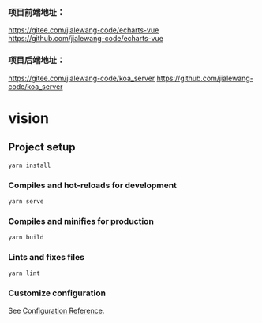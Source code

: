 ### 项目前端地址：
https://gitee.com/jialewang-code/echarts-vue
https://github.com/jialewang-code/echarts-vue
### 项目后端地址：
https://gitee.com/jialewang-code/koa_server
https://github.com/jialewang-code/koa_server
# vision

## Project setup
```
yarn install
```

### Compiles and hot-reloads for development
```
yarn serve
```

### Compiles and minifies for production
```
yarn build
```

### Lints and fixes files
```
yarn lint
```

### Customize configuration
See [Configuration Reference](https://cli.vuejs.org/config/).
